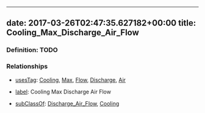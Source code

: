 
---
date: 2017-03-26T02:47:35.627182+00:00
title: Cooling_Max_Discharge_Air_Flow
---
### Definition: TODO

### Relationships

* [usesTag](https://brickschema.org/schema/1.0/BrickFrame#usesTag): [Cooling](https://brickschema.org/schema/1.0/BrickTag#Cooling), [Max](https://brickschema.org/schema/1.0/BrickTag#Max), [Flow](https://brickschema.org/schema/1.0/BrickTag#Flow), [Discharge](https://brickschema.org/schema/1.0/BrickTag#Discharge), [Air](https://brickschema.org/schema/1.0/BrickTag#Air)

* [label](http://www.w3.org/2000/01/rdf-schema#label): Cooling Max Discharge Air Flow

* [subClassOf](http://www.w3.org/2000/01/rdf-schema#subClassOf): [Discharge_Air_Flow](https://brickschema.org/schema/1.0/Brick#Discharge_Air_Flow), [Cooling](https://brickschema.org/schema/1.0/Brick#Cooling)
